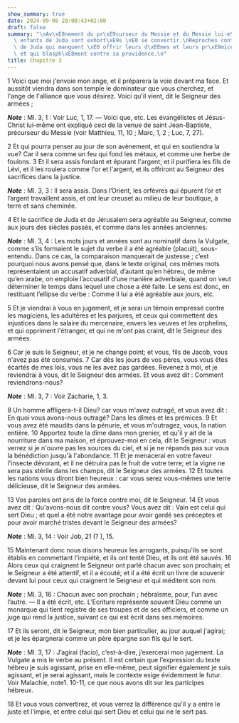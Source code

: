 ```yaml
---
show_summary: true
date: 2024-09-06 20:00:43+02:00
draft: false
summary: "\nAv\xE8nement du pr\xE9curseur du Messie et du Messie lui-m\xEAme.\nLes\
  \ enfants de Juda sont exhort\xE9s \xE0 se convertir.\nReproches contre les enfants\
  \ de Juda qui manquent \xE0 offrir leurs d\xEEmes et leurs pr\xE9mices au Seigneur,\
  \ et qui blasph\xE8ment contre sa providence.\n"
title: Chapitre 3
---
```





1 Voici que moi j'envoie mon ange, et il préparera la voie devant ma face. Et aussitôt viendra dans son temple le dominateur que vous cherchez, et l'ange de l'alliance que vous désirez. Voici qu'il vient, dit le Seigneur des armées ;

***Note*** :  Ml. 3, 1 : Voir Luc, 1, 17. ― Voici que, etc. Les évangélistes et Jésus-Christ lui-même ont expliqué ceci de la venue de saint Jean-Baptiste, précurseur du Messie (voir Matthieu, 11, 10 ; Marc, 1, 2 ; Luc, 7, 27).

2 Et qui pourra penser au jour de son avènement, et qui en soutiendra la vue? Car il sera comme un feu qui fond les métaux, et comme une herbe de foulons. 3 Et il sera assis fondant et épurant l'argent; et il purifiera les fils de Lévi, et il les roulera comme l'or et l'argent, et ils offriront au Seigneur des sacrifices dans la justice.

***Note*** :  Ml. 3, 3 : Il sera assis. Dans l’Orient, les orfèvres qui épurent l’or et l’argent travaillent assis, et ont leur creuset au milieu de leur boutique, à terre et sans cheminée.

4 Et le sacrifice de Juda et de Jérusalem sera agréable au Seigneur, comme aux jours des siècles passés, et comme dans les années anciennes.

***Note*** :  Ml. 3, 4 : Les mots jours et années sont au nominatif dans la Vulgate, comme s’ils formaient le sujet du verbe il a été agréable (placuit), sous-entendu. Dans ce cas, la comparaison manquerait de justesse ; c’est pourquoi nous avons pensé que, dans le texte original, ces mêmes mots représentaient un accusatif adverbial, d’autant qu’en hébreu, de même qu’en arabe, on emploie l’accusatif d’une manière adverbiale, quand on veut déterminer le temps dans lequel une chose a été faite. Le sens est donc, en restituant l’ellipse du verbe : Comme il lui a été agréable aux jours, etc.


5 Et je viendrai à vous en jugement, et je serai un témoin empressé contre les magiciens, les adultères et les parjures, et ceux qui commettent des injustices dans le salaire du mercenaire, envers les veuves et les orphelins, et qui oppriment l'étranger, et qui ne m'ont pas craint, dit le Seigneur des armées.


6 Car je suis le Seigneur, et je ne change point; et vous, fils de Jacob, vous n'avez pas été consumés. 7 Car dès les jours de vos pères, vous vous êtes écartés de mes lois, vous ne les avez pas gardées. Revenez à moi, et je reviendrai à vous, dit le Seigneur des armées. Et vous avez dit : Comment reviendrons-nous?

***Note*** :  Ml. 3, 7 : Voir Zacharie, 1, 3.

8 Un homme affligera-t-il Dieu? car vous m'avez outragé, et vous avez dit : En quoi vous avons-nous outragé? Dans les dîmes et les prémices. 9 Et vous avez été maudits dans la pénurie, et vous m'outragez, vous, la nation entière. 10 Apportez toute la dîme dans mon grenier, et qu'il y ait de la nourriture dans ma maison, et éprouvez-moi en cela, dit le Seigneur : vous verrez si je n'ouvre pas les sources du ciel, et si je ne répands pas sur vous la bénédiction jusqu'à l'abondance. 11 Et je menacerai en votre faveur l'insecte dévorant, et il ne détruira pas le fruit de votre terre; et la vigne ne sera pas stérile dans les champs, dit le Seigneur des armées. 12 Et toutes les nations vous diront bien heureux : car vous serez vous-mêmes une terre délicieuse, dit le Seigneur des armées.


13 Vos paroles ont pris de la force contre moi, dit le Seigneur. 14 Et vous avez dit : Qu'avons-nous dit contre vous? Vous avez dit : Vain est celui qui sert Dieu ; et quel a été notre avantage pour avoir gardé ses préceptes et pour avoir marché tristes devant le Seigneur des armées?

***Note*** :  Ml. 3, 14 : Voir Job, 21 (? ), 15.

15 Maintenant donc nous disons heureux les arrogants, puisqu'ils se sont établis en commettant l'impiété, et ils ont tenté Dieu, et ils ont été sauvés. 16 Alors ceux qui craignent le Seigneur ont parlé chacun avec son prochain; et le Seigneur a été attentif, et il a écouté; et il a été écrit un livre de souvenir devant lui pour ceux qui craignent le Seigneur et qui méditent son nom.

***Note*** :  Ml. 3, 16 : Chacun avec son prochain ; hébraïsme, pour, l’un avec l’autre. ― Il a été écrit, etc. L’Ecriture représente souvent Dieu comme un monarque qui tient registre de ses troupes et de ses officiers, et comme un juge qui rend la justice, suivant ce qui est écrit dans ses mémoires.

17 Et ils seront, dit le Seigneur, mon bien particulier, au jour auquel j'agirai; et je les épargnerai comme un père épargne son fils qui le sert.

***Note*** :  Ml. 3, 17 : J’agirai (facio), c’est-à-dire, j’exercerai mon jugement. La Vulgate a mis le verbe au présent. Il est certain que l’expression du texte hébreu je suis agissant, prise en elle-même, peut signifier également je suis agissant, et je serai agissant, mais le contexte exige évidemment le futur. Voir Malachie, note1. 10-11, ce que nous avons dit sur les participes hébreux.

18 Et vous vous convertirez, et vous verrez la différence qu'il y a entre le juste et l'impie, et entre celui qui sert Dieu et celui qui ne le sert pas.


